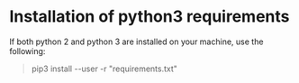 # Installation of python3 requirements
If both python 2 and python 3 are installed on your machine, use the following:

>pip3 install --user  -r "requirements.txt"
